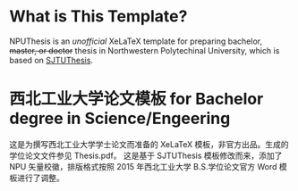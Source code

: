 What is This Template?
======

NPUThesis is an *unofficial* XeLaTeX template for preparing bachelor, ~~master, or doctor~~ thesis in Northwestern Polytechinal University, which is based on [SJTUThesis](https://github.com/weijianwen/SJTUThesis).

西北工业大学论文模板 for **Bachelor** degree in Science/Engeering
======

这是为撰写西北工业大学学士论文而准备的 XeLaTeX 模板，非官方出品。生成的学位论文文件参见 Thesis.pdf。
这是基于 SJTUThesis 模板修改而来，添加了 NPU 矢量校徽，排版格式按照 2015 年西北工业大学 B.S.学位论文官方 Word 模板进行了调整。
